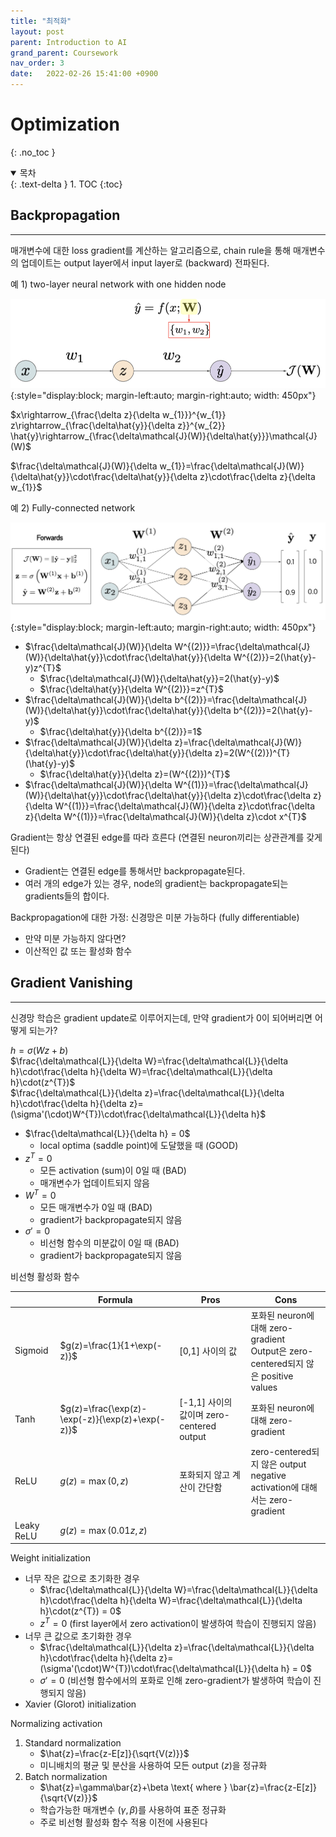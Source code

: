 ```yaml
---
title: "최적화"
layout: post
parent: Introduction to AI
grand_parent: Coursework
nav_order: 3
date:   2022-02-26 15:41:00 +0900
---
```

# Optimization
{: .no_toc }

<details open markdown="block">
  <summary>
    목차
  </summary>
  {: .text-delta }
1. TOC
{:toc}
</details>

## Backpropagation
---
매개변수에 대한 loss gradient를 계산하는 알고리즘으로, chain rule을 통해 매개변수의 업데이트는 output layer에서 input layer로 (backward) 전파된다.

예 1) two-layer neural network with one hidden node

![nn_10](../../../assets/images/2022-02-26-image-10.png){:style="display:block; margin-left:auto; margin-right:auto; width: 450px"}

$x\rightarrow_{\frac{\delta z}{\delta w_{1}}}^{w_{1}} z\rightarrow_{\frac{\delta\hat{y}}{\delta z}}^{w_{2}} \hat{y}\rightarrow_{\frac{\delta\mathcal{J}(W)}{\delta\hat{y}}}\mathcal{J}(W)$

$\frac{\delta\mathcal{J}(W)}{\delta w_{1}}=\frac{\delta\mathcal{J}(W)}{\delta\hat{y}}\cdot\frac{\delta\hat{y}}{\delta z}\cdot\frac{\delta z}{\delta w_{1}}$

예 2) Fully-connected network

![nn_9](../../../assets/images/2022-02-26-image-9.png){:style="display:block; margin-left:auto; margin-right:auto; width: 450px"}

- $\frac{\delta\mathcal{J}(W)}{\delta W^{(2)}}=\frac{\delta\mathcal{J}(W)}{\delta\hat{y}}\cdot\frac{\delta\hat{y}}{\delta W^{(2)}}=2(\hat{y}-y)z^{T}$
    - $\frac{\delta\mathcal{J}(W)}{\delta\hat{y}}=2(\hat{y}-y)$
    - $\frac{\delta\hat{y}}{\delta W^{(2)}}=z^{T}$
- $\frac{\delta\mathcal{J}(W)}{\delta b^{(2)}}=\frac{\delta\mathcal{J}(W)}{\delta\hat{y}}\cdot\frac{\delta\hat{y}}{\delta b^{(2)}}=2(\hat{y}-y)$
    - $\frac{\delta\hat{y}}{\delta b^{(2)}}=1$
- $\frac{\delta\mathcal{J}(W)}{\delta z}=\frac{\delta\mathcal{J}(W)}{\delta\hat{y}}\cdot\frac{\delta\hat{y}}{\delta z}=2(W^{(2)})^{T}(\hat{y}-y)$
    - $\frac{\delta\hat{y}}{\delta z}=(W^{(2)})^{T}$
- $\frac{\delta\mathcal{J}(W)}{\delta W^{(1)}}=\frac{\delta\mathcal{J}(W)}{\delta\hat{y}}\cdot\frac{\delta\hat{y}}{\delta z}\cdot\frac{\delta z}{\delta W^{(1)}}=\frac{\delta\mathcal{J}(W)}{\delta z}\cdot\frac{\delta z}{\delta W^{(1)}}=\frac{\delta\mathcal{J}(W)}{\delta z}\cdot x^{T}$

Gradient는 항상 연결된 edge를 따라 흐른다 (연결된 neuron끼리는 상관관계를 갖게 된다)
- Gradient는 연결된 edge를 통해서만 backpropagate된다.
- 여러 개의 edge가 있는 경우, node의 gradient는 backpropagate되는 gradients들의 합이다.

Backpropagation에 대한 가정: 신경망은 미분 가능하다 (fully differentiable)
- 만약 미분 가능하지 않다면? 
- 이산적인 값 또는 활성화 함수

## Gradient Vanishing
---
신경망 학습은 gradient update로 이루어지는데, 만약 gradient가 0이 되어버리면 어떻게 되는가?

$h=\sigma(Wz+b)$ <br>
$\frac{\delta\mathcal{L}}{\delta W}=\frac{\delta\mathcal{L}}{\delta h}\cdot\frac{\delta h}{\delta W}=\frac{\delta\mathcal{L}}{\delta h}\cdot(z^{T})$ <br>
$\frac{\delta\mathcal{L}}{\delta z}=\frac{\delta\mathcal{L}}{\delta h}\cdot\frac{\delta h}{\delta z}=(\sigma'(\cdot)W^{T})\cdot\frac{\delta\mathcal{L}}{\delta h}$
- $\frac{\delta\mathcal{L}}{\delta h} = 0$
    - local optima (saddle point)에 도달했을 때 (GOOD)
- $z^{T}=0$
    - 모든 activation (sum)이 0일 때 (BAD)
    - 매개변수가 업데이트되지 않음
- $W^{T}=0$
    - 모든 매개변수가 0일 때 (BAD)
    - gradient가 backpropagate되지 않음
- $\sigma'=0$
    - 비선형 함수의 미분값이 0일 때 (BAD)
    - gradient가 backpropagate되지 않음

비선형 활성화 함수

||Formula|Pros|Cons|
|---|---|---|---|
|Sigmoid|$g(z)=\frac{1}{1+\exp(-z)}$|[0,1] 사이의 값|포화된 neuron에 대해 zero-gradient <br> Output은 zero-centered되지 않은 positive values|
|Tanh|$g(z)=\frac{\exp(z)-\exp(-z)}{\exp(z)+\exp(-z)}$|[-1,1] 사이의 값이며 zero-centered output|포화된 neuron에 대해 zero-gradient|
|ReLU|$g(z)=\max(0,z)$|포화되지 않고 계산이 간단함|zero-centered되지 않은 output <br> negative activation에 대해서는 zero-gradient|
|Leaky ReLU|$g(z)=\max(0.01z, z)$|||

Weight initialization
- 너무 작은 값으로 초기화한 경우
     - $\frac{\delta\mathcal{L}}{\delta W}=\frac{\delta\mathcal{L}}{\delta h}\cdot\frac{\delta h}{\delta W}=\frac{\delta\mathcal{L}}{\delta h}\cdot(z^{T}) = 0$
     - $z^{T} = 0$ (first layer에서 zero activation이 발생하여 학습이 진행되지 않음)
- 너무 큰 값으로 초기화한 경우
    - $\frac{\delta\mathcal{L}}{\delta z}=\frac{\delta\mathcal{L}}{\delta h}\cdot\frac{\delta h}{\delta z}=(\sigma'(\cdot)W^{T})\cdot\frac{\delta\mathcal{L}}{\delta h} = 0$
    - $\sigma'=0$ (비선형 함수에서의 포화로 인해 zero-gradient가 발생하여 학습이 진행되지 않음)
- Xavier (Glorot) initialization

Normalizing activation
1. Standard normalization
    - $\hat{z}=\frac{z-E[z]}{\sqrt{V(z)}}$
    - 미니배치의 평균 및 분산을 사용하여 모든 output ($z$)을 정규화
2. Batch normalization
    - $\hat{z}=\gamma\bar{z}+\beta \text{ where } \bar{z}=\frac{z-E[z]}{\sqrt{V(z)}}$
    - 학습가능한 매개변수 ($\gamma, \beta$)를 사용하여 표준 정규화
    - 주로 비선형 활성화 함수 적용 이전에 사용된다